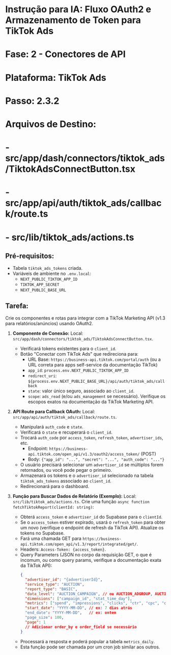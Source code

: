 # Instrução para IA: Fluxo OAuth2 e Armazenamento de Token para TikTok Ads
# Fase: 2 - Conectores de API
# Plataforma: TikTok Ads
# Passo: 2.3.2
# Arquivos de Destino:
# - src/app/dash/connectors/tiktok_ads/TiktokAdsConnectButton.tsx
# - src/app/api/auth/tiktok_ads/callback/route.ts
# - src/lib/tiktok_ads/actions.ts

## Pré-requisitos:
- Tabela `tiktok_ads_tokens` criada.
- Variáveis de ambiente no `.env.local`:
  - `NEXT_PUBLIC_TIKTOK_APP_ID`
  - `TIKTOK_APP_SECRET`
  - `NEXT_PUBLIC_BASE_URL`

## Tarefa:
Crie os componentes e rotas para integrar com a TikTok Marketing API (v1.3 para relatórios/anúncios) usando OAuth2.

1.  **Componente de Conexão:**
    Local: `src/app/dash/connectors/tiktok_ads/TiktokAdsConnectButton.tsx`.
    - Verificará tokens existentes para o `client_id`.
    - Botão "Conectar com TikTok Ads" que redireciona para:
      - URL Base: `https://business-api.tiktok.com/portal/auth` (ou a URL correta para apps self-service da documentação TikTok)
      - `app_id`: `process.env.NEXT_PUBLIC_TIKTOK_APP_ID`
      - `redirect_uri`: `${process.env.NEXT_PUBLIC_BASE_URL}/api/auth/tiktok_ads/callback`
      - `state`: valor único seguro, associado ao `client_id`.
      - `scope`: `ads_read` (e/ou `ads_management` se necessário). Verifique os escopos exatos na documentação da TikTok Marketing API.

2.  **API Route para Callback OAuth:**
    Local: `src/app/api/auth/tiktok_ads/callback/route.ts`.
    - Manipulará `auth_code` e `state`.
    - Verificará o `state` e recuperará o `client_id`.
    - Trocará `auth_code` por `access_token`, `refresh_token`, `advertiser_ids`, etc.
      - Endpoint: `https://business-api.tiktok.com/open_api/v1.3/oauth2/access_token/` (POST)
      - Body: `{"app_id": "...", "secret": "...", "auth_code": "..."}`
    - O usuário precisará selecionar um `advertiser_id` se múltiplos forem retornados, ou você pode pegar o primeiro.
    - Armazenará os tokens e o `advertiser_id` selecionado na tabela `tiktok_ads_tokens` associado ao `client_id`.
    - Redirecionará para o dashboard.

3.  **Função para Buscar Dados de Relatório (Exemplo):**
    Local: `src/lib/tiktok_ads/actions.ts`.
    Crie uma função `async function fetchTiktokReport(clientId: string)`:
    - Obterá `access_token` e `advertiser_id` do Supabase para o `clientId`.
    - Se o `access_token` estiver expirado, usará o `refresh_token` para obter um novo (verifique o endpoint de refresh da TikTok API). Atualize os tokens no Supabase.
    - Fará uma chamada GET para `https://business-api.tiktok.com/open_api/v1.3/report/integrated/get/`.
    - Headers: `Access-Token: {access_token}`.
    - Query Parameters (JSON no corpo da requisição GET, o que é incomum, ou como query params, verifique a documentação exata da TikTok API):
      ```json
      {
        "advertiser_id": "{advertiserId}",
        "service_type": "AUCTION",
        "report_type": "BASIC",
        "data_level": "AUCTION_CAMPAIGN", // ou AUCTION_ADGROUP, AUCTION_AD
        "dimensions": ["campaign_id", "stat_time_day"],
        "metrics": ["spend", "impressions", "clicks", "ctr", "cpc", "conversion", "cost_per_conversion", "roas"], // Ajuste conforme necessário
        "start_date": "YYYY-MM-DD", // ex: 7 dias atrás
        "end_date": "YYYY-MM-DD",   // ex: ontem
        "page_size": 100,
        "page": 1
        // Adicionar order_by e order_field se necessário
      }
      ```
    - Processará a resposta e poderá popular a tabela `metrics_daily`.
    - Esta função pode ser chamada por um cron job similar aos outros.